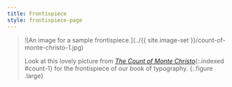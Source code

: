 ```yaml
---
title: Frontispiece
style: frontispiece-page
---
```


> ![An image for a sample frontispiece.](../{{ site.image-set }}/count-of-monte-christo-1.jpg)
> 
> Look at this lovely picture from [*The Count of Monte Christo*](10-02.html#count-1){:.indexed #count-1} for the frontispiece of our book of typography.
{:.figure .large}
